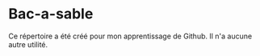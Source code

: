 # Bac-a-sable
Ce répertoire a été créé pour mon apprentissage de Github. 
Il n'a aucune autre utilité.
